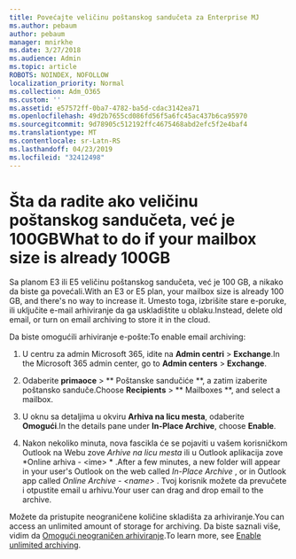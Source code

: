 ```yaml
---
title: Povećajte veličinu poštanskog sandučeta za Enterprise MJ
ms.author: pebaum
author: pebaum
manager: mnirkhe
ms.date: 3/27/2018
ms.audience: Admin
ms.topic: article
ROBOTS: NOINDEX, NOFOLLOW
localization_priority: Normal
ms.collection: Adm_O365
ms.custom: ''
ms.assetid: e57572ff-0ba7-4782-ba5d-cdac3142ea71
ms.openlocfilehash: 49d2b7655cd086fd56f5a6fc45ac437b6ca95970
ms.sourcegitcommit: 9d78905c512192ffc4675468abd2efc5f2e4baf4
ms.translationtype: MT
ms.contentlocale: sr-Latn-RS
ms.lasthandoff: 04/23/2019
ms.locfileid: "32412498"
---
```

# <a name="what-to-do-if-your-mailbox-size-is-already-100gb"></a><span data-ttu-id="00bd2-102">Šta da radite ako veličinu poštanskog sandučeta, već je 100GB</span><span class="sxs-lookup"><span data-stu-id="00bd2-102">What to do if your mailbox size is already 100GB</span></span>

<span data-ttu-id="00bd2-103">Sa planom E3 ili E5 veličinu poštanskog sandučeta, već je 100 GB, a nikako da biste ga povećali.</span><span class="sxs-lookup"><span data-stu-id="00bd2-103">With an E3 or E5 plan, your mailbox size is already 100 GB, and there's no way to increase it.</span></span> <span data-ttu-id="00bd2-104">Umesto toga, izbrišite stare e-poruke, ili uključite e-mail arhiviranje da ga uskladištite u oblaku.</span><span class="sxs-lookup"><span data-stu-id="00bd2-104">Instead, delete old email, or turn on email archiving to store it in the cloud.</span></span> 
  
<span data-ttu-id="00bd2-105">Da biste omogućili arhiviranje e-pošte:</span><span class="sxs-lookup"><span data-stu-id="00bd2-105">To enable email archiving:</span></span>
  
1. <span data-ttu-id="00bd2-106">U centru za admin Microsoft 365, idite na **Admin centri** \> **Exchange**.</span><span class="sxs-lookup"><span data-stu-id="00bd2-106">In the Microsoft 365 admin center, go to **Admin centers** \> **Exchange**.</span></span> 
    
2. <span data-ttu-id="00bd2-107">Odaberite **primaoce** \> \*\* Poštanske sandučiće \*\*, a zatim izaberite poštansko sanduče.</span><span class="sxs-lookup"><span data-stu-id="00bd2-107">Choose **Recipients** \> \*\* Mailboxes \*\*, and select a mailbox.</span></span> 
    
3. <span data-ttu-id="00bd2-108">U oknu sa detaljima u okviru **Arhiva na licu mesta**, odaberite **Omogući**.</span><span class="sxs-lookup"><span data-stu-id="00bd2-108">In the details pane under **In-Place Archive**, choose **Enable**.</span></span> 
    
4. <span data-ttu-id="00bd2-109">Nakon nekoliko minuta, nova fascikla će se pojaviti u vašem korisničkom Outlook na Webu zove *Arhive na licu mesta* ili u Outlook aplikacija zove \*Online arhiva - \<ime\> \* .</span><span class="sxs-lookup"><span data-stu-id="00bd2-109">After a few minutes, a new folder will appear in your user's Outlook on the web called  *In-Place Archive*  , or in Outlook app called  *Online Archive - \<name\>*  .</span></span> <span data-ttu-id="00bd2-110">Tvoj korisnik možete da prevučete i otpustite email u arhivu.</span><span class="sxs-lookup"><span data-stu-id="00bd2-110">Your user can drag and drop email to the archive.</span></span> 
    
<span data-ttu-id="00bd2-111">Možete da pristupite neograničene količine skladišta za arhiviranje.</span><span class="sxs-lookup"><span data-stu-id="00bd2-111">You can access an unlimited amount of storage for archiving.</span></span> <span data-ttu-id="00bd2-112">Da biste saznali više, vidim da [Omogući neograničen arhiviranje](https://support.office.com/article/enable-unlimited-archiving-in-office-365-admin-help-e2a789f2-9962-4960-9fd4-a00aa063559e).</span><span class="sxs-lookup"><span data-stu-id="00bd2-112">To learn more, see [Enable unlimited archiving](https://support.office.com/article/enable-unlimited-archiving-in-office-365-admin-help-e2a789f2-9962-4960-9fd4-a00aa063559e).</span></span>
  

